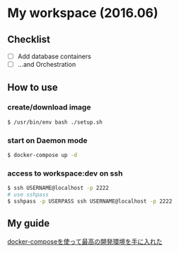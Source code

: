 # My workspace (2016.06)

## Checklist

- [ ] Add database containers
- [ ] ...and Orchestration

## How to use
### create/download image

```bash
$ /usr/bin/env bash ./setup.sh
```

### start on Daemon mode

```bash
$ docker-compose up -d
```

### access to workspace:dev on ssh

```bash
$ ssh USERNAME@localhost -p 2222
# use sshpass
$ sshpass -p USERPASS ssh USERNAME@localhost -p 2222
```

## My guide

[docker-composeを使って最高の開発環境を手に入れた](http://blog.muuny-blue.info/7d128c1d4a33165a8676d1650d8ff828.html)
